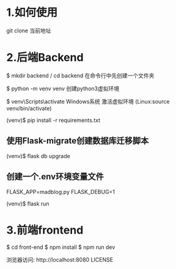 # 1.如何使用
git clone 当前地址

# 2.后端Backend
$ mkdir backend / cd backend  在命令行中先创建一个文件夹

$ python -m venv venv  创建python3虚拟环境

$ venv\Scripts\activate Windows系统 激活虚拟环境 (Linux:source venv/bin/activate)

(venv)$ pip install -r requirements.txt

## 使用Flask-migrate创建数据库迁移脚本

(venv)$ flask db upgrade

## 创建一个.env环境变量文件

FLASK_APP=madblog.py
FLASK_DEBUG=1

(venv)$ flask run

# 3.前端frontend

$ cd front-end
$ npm install
$ npm run dev

浏览器访问: http://localhost:8080
LICENSE
